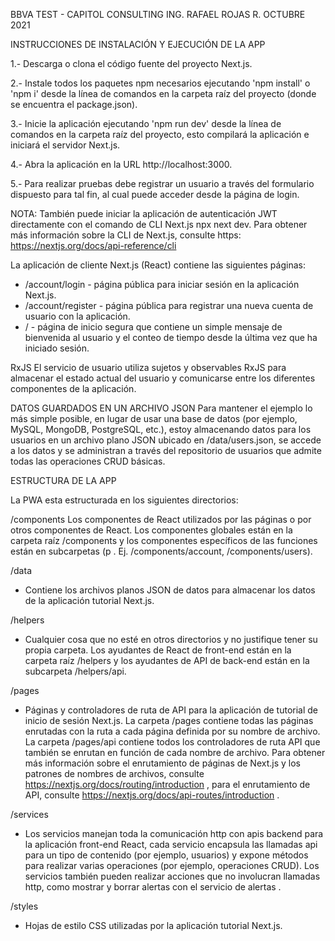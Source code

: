 BBVA TEST - CAPITOL CONSULTING
ING. RAFAEL ROJAS R.
OCTUBRE 2021

INSTRUCCIONES DE INSTALACIÓN Y EJECUCIÓN DE LA APP

1.- Descarga o clona el código fuente del proyecto Next.js.

2.- Instale todos los paquetes npm necesarios ejecutando 'npm install' o 'npm i' desde la línea de comandos en la carpeta raíz del proyecto (donde se encuentra el package.json).

3.- Inicie la aplicación ejecutando 'npm run dev' desde la línea de comandos en la carpeta raíz del proyecto, esto compilará la aplicación e iniciará el servidor Next.js.

4.- Abra la aplicación en la URL http://localhost:3000.

5.- Para realizar pruebas debe registrar un usuario a través del formulario dispuesto para tal fin, al cual puede acceder desde la página de login.

NOTA: También puede iniciar la aplicación de autenticación JWT directamente con el comando de CLI Next.js npx next dev. Para obtener más información sobre la CLI de Next.js, consulte https: https://nextjs.org/docs/api-reference/cli


La aplicación de cliente Next.js (React) contiene las siguientes páginas:

- /account/login - página pública para iniciar sesión en la aplicación Next.js.
- /account/register - página pública para registrar una nueva cuenta de usuario con la aplicación.
- / - página de inicio segura que contiene un simple mensaje de bienvenida al usuario y el conteo de tiempo desde la última vez que ha iniciado sesión.

RxJS
El servicio de usuario utiliza sujetos y observables RxJS para almacenar el estado actual del usuario y comunicarse entre los diferentes componentes de la aplicación.

DATOS GUARDADOS EN UN ARCHIVO JSON
Para mantener el ejemplo lo más simple posible, en lugar de usar una base de datos (por ejemplo, MySQL, MongoDB, PostgreSQL, etc.), estoy almacenando datos para los usuarios en un archivo plano JSON ubicado en /data/users.json, se accede a los datos y se administran a través del repositorio de usuarios que admite todas las operaciones CRUD básicas.

ESTRUCTURA DE LA APP

La PWA esta estructurada en los siguientes directorios:

/components
Los componentes de React utilizados por las páginas o por otros componentes de React. Los componentes globales están en la carpeta raíz /components  y los componentes específicos de las funciones están en subcarpetas (p . Ej. /components/account, /components/users).

/data
- Contiene los archivos planos JSON de datos para almacenar los datos de la aplicación tutorial Next.js.

/helpers
- Cualquier cosa que no esté en otros directorios y no justifique tener su propia carpeta. Los ayudantes de React de front-end están en la carpeta raíz /helpers  y los ayudantes de API de back-end están en la subcarpeta /helpers/api.

/pages
- Páginas y controladores de ruta de API para la aplicación de tutorial de inicio de sesión Next.js. La carpeta /pages contiene todas las páginas enrutadas con la ruta a cada página definida por su nombre de archivo. La carpeta /pages/api contiene todos los controladores de ruta API que también se enrutan en función de cada nombre de archivo. Para obtener más información sobre el enrutamiento de páginas de Next.js y los patrones de nombres de archivos, consulte https://nextjs.org/docs/routing/introduction , para el enrutamiento de API, consulte https://nextjs.org/docs/api-routes/introduction .

/services
- Los servicios manejan toda la comunicación http con apis backend para la aplicación front-end React, cada servicio encapsula las llamadas api para un tipo de contenido (por ejemplo, usuarios) y expone métodos para realizar varias operaciones (por ejemplo, operaciones CRUD). Los servicios también pueden realizar acciones que no involucran llamadas http, como mostrar y borrar alertas con el servicio de alertas .

/styles
- Hojas de estilo CSS utilizadas por la aplicación tutorial Next.js.
